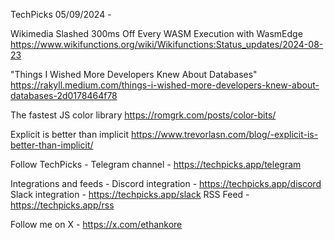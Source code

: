 TechPicks 05/09/2024 -

Wikimedia Slashed 300ms Off Every WASM Execution with WasmEdge
https://www.wikifunctions.org/wiki/Wikifunctions:Status_updates/2024-08-23

"Things I Wished More Developers Knew About Databases"
https://rakyll.medium.com/things-i-wished-more-developers-knew-about-databases-2d0178464f78

The fastest JS color library
https://romgrk.com/posts/color-bits/

Explicit is better than implicit
https://www.trevorlasn.com/blog/-explicit-is-better-than-implicit/

Follow TechPicks -
Telegram channel - https://techpicks.app/telegram

Integrations and feeds -
Discord integration - https://techpicks.app/discord
Slack integration - https://techpicks.app/slack
RSS Feed - https://techpicks.app/rss

Follow me on X - https://x.com/ethankore